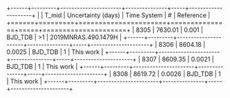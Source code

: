 +------+---------+----------------------+---------------+-----+---------------------+
|      |   T_mid |   Uncertainty (days) | Time System   | #   | Reference           |
+======+=========+======================+===============+=====+=====================+
| 8305 | 7630.01 |               0.001  | BJD_TDB       | >1  | 2019MNRAS.490.1479H |
+------+---------+----------------------+---------------+-----+---------------------+
| 8306 | 8604.18 |               0.0025 | BJD_TDB       | 1   | This work           |
+------+---------+----------------------+---------------+-----+---------------------+
| 8307 | 8609.35 |               0.0021 | BJD_TDB       | 1   | This work           |
+------+---------+----------------------+---------------+-----+---------------------+
| 8308 | 8619.72 |               0.0026 | BJD_TDB       | 1   | This work           |
+------+---------+----------------------+---------------+-----+---------------------+